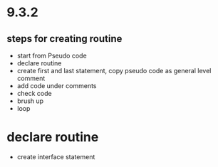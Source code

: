 # 9.3.2

## steps for creating routine

- start from Pseudo code
- declare routine
- create first and last statement, copy pseudo code as general level comment
- add code under comments
- check code
- brush up
- loop

# declare routine

- create interface statement
